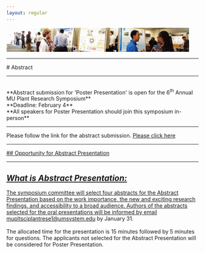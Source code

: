 ```yaml
---
layout: regular
---
```

<img src="/posterview.jpg" style="max-width:95%"/>
<hr style="clear: both;" />
# Abstract
<hr style="clear: both;" />
<br/>
**Abstract submission for 'Poster Presentation' is open for the 6<sup>th</sup> Annual MU Plant Research Symposium** <br/>
**Deadline: February 4** <br/>
**All speakers for Poster Presentation should join this symposium in-person**

<hr style="clear: both;" />
Please follow the link for the abstract submission. <a
href="https://docs.google.com/forms/d/e/1FAIpQLSfF3D-yUA9gZtGNLRikC2PCe6v8W_Ghrf9Rh9nPUz2zbRIIlQ/viewform?vc=0&c=0&w=1&flr=0" target="_blank"> Please click here
                                                      
<hr style="clear: both;" />
## Opportunity for Abstract Presentation
<hr style="clear: both;" />

## *What is Abstract Presentation:*
The symposium committee will select four abstracts for the Abstract Presentation based on the work importance, the new and exciting research findings, and accessibility to a broad audience. Authors of the abstracts selected for the oral presentations will be informed by email mupltsciplantrese1@umsystem.edu by January 31.
<br/><br/>
The allocated time for the presentation is 15 minutes followed by 5 minutes for questions. The applicants not selected for the Abstract Presentation will be considered for Poster Presentation.
<br/><br/>

